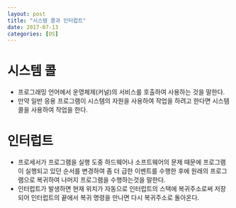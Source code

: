```yaml
---
layout: post
title: "시스템 콜과 인터럽트"
date: 2017-07-13
categories: [OS]
---
```

# 시스템 콜

- 프로그래밍 언어에서 운영체제(커널)의 서비스를 호출하여 사용하는 것을 말한다. 
- 만약 일반 응용 프로그램이 시스템의 자원을 사용하여 작업을 하려고 한다면 시스템 콜을 사용하여 작업을 한다.

# 인터럽트
- 프로세서가 프로그램을 실행 도중 하드웨어나 소프트웨어의 문제 때문에 프로그램이 실행되고 있던 순서를 변경하여 좀 더 급한 이벤트를 수행한 후에 원래의 프로그램으로 복귀하여 나머지 프로그램을 수행하는것을 말한다. 
- 인터럽트가 발생하면 현재 위치가 자동으로 인터럽트의 스택에 복귀주소로써 저장되어 인터럽트의 끝에서 복귀 명령을 만나면 다시 복귀주소로 돌아온다.